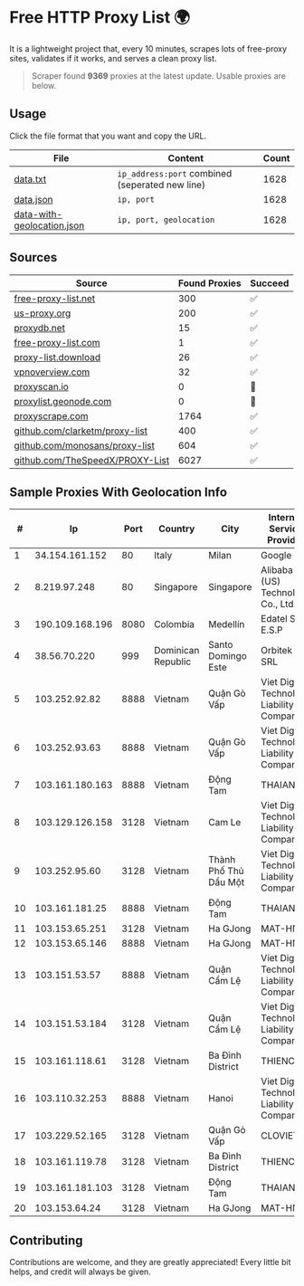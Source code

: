 
# Free HTTP Proxy List 🌍

It is a lightweight project that, every 10 minutes, scrapes lots of free-proxy sites, validates if it works, and serves a clean proxy list.


> Scraper found **9369** proxies at the latest update. Usable proxies are below.

## Usage

Click the file format that you want and copy the URL.


|File|Content|Count|
|----|-------|-----|
|[data.txt](https://raw.githubusercontent.com/themiralay/Proxy-List-World/master/data.txt)|`ip_address:port` combined (seperated new line)|1628|
|[data.json](https://raw.githubusercontent.com/themiralay/Proxy-List-World/master/data.json)|`ip, port`|1628|
|[data-with-geolocation.json](https://raw.githubusercontent.com/themiralay/Proxy-List-World/master/data-with-geolocation.json)|`ip, port, geolocation`|1628|

## Sources

|Source|Found Proxies|Succeed|
|------|-------------|-------|
|[free-proxy-list.net](https://free-proxy-list.net)|300|✅|
|[us-proxy.org](https://www.us-proxy.org)|200|✅|
|[proxydb.net](http://proxydb.net)|15|✅|
|[free-proxy-list.com](https://free-proxy-list.com/?page=&port=&type%5B%5D=http&type%5B%5D=https&up_time=0&search=Search)|1|✅|
|[proxy-list.download](https://www.proxy-list.download/HTTP)|26|✅|
|[vpnoverview.com](https://vpnoverview.com/privacy/anonymous-browsing/free-proxy-servers)|32|✅|
|[proxyscan.io](https://www.proxyscan.io)|0|🚫|
|[proxylist.geonode.com](https://proxylist.geonode.com/api/proxy-list?limit=300&page=1&sort_by=lastChecked&sort_type=desc&protocols=http,https)|0|🚫|
|[proxyscrape.com](https://api.proxyscrape.com/v2/?request=displayproxies&protocol=http&timeout=10000&country=all&ssl=all&anonymity=all)|1764|✅|
|[github.com/clarketm/proxy-list](https://raw.githubusercontent.com/clarketm/proxy-list/master/proxy-list-raw.txt)|400|✅|
|[github.com/monosans/proxy-list](https://raw.githubusercontent.com/monosans/proxy-list/main/proxies/http.txt)|604|✅|
|[github.com/TheSpeedX/PROXY-List](https://raw.githubusercontent.com/TheSpeedX/PROXY-List/master/http.txt)|6027|✅|


## Sample Proxies With Geolocation Info

|#|Ip|Port|Country|City|Internet Service Provider|
|-|--|----|-------|----|-------------------------|
|1|34.154.161.152|80|Italy|Milan|Google LLC|
|2|8.219.97.248|80|Singapore|Singapore|Alibaba (US) Technology Co., Ltd.|
|3|190.109.168.196|8080|Colombia|Medellín|Edatel S.a. E.S.P|
|4|38.56.70.220|999|Dominican Republic|Santo Domingo Este|Orbitek SRL|
|5|103.252.92.82|8888|Vietnam|Quận Gò Vấp|Viet Digital Technology Liability Company|
|6|103.252.93.63|8888|Vietnam|Quận Gò Vấp|Viet Digital Technology Liability Company|
|7|103.161.180.163|8888|Vietnam|Động Tam|THAIAN|
|8|103.129.126.158|3128|Vietnam|Cam Le|Viet Digital Technology Liability Company|
|9|103.252.95.60|3128|Vietnam|Thành Phố Thủ Dầu Một|Viet Digital Technology Liability Company|
|10|103.161.181.25|8888|Vietnam|Động Tam|THAIAN|
|11|103.153.65.251|3128|Vietnam|Ha GJong|MAT-HN|
|12|103.153.65.146|8888|Vietnam|Ha GJong|MAT-HN|
|13|103.151.53.57|8888|Vietnam|Quận Cẩm Lệ|Viet Digital Technology Liability Company|
|14|103.151.53.184|3128|Vietnam|Quận Cẩm Lệ|Viet Digital Technology Liability Company|
|15|103.161.118.61|3128|Vietnam|Ba Đình District|THIENCO|
|16|103.110.32.253|8888|Vietnam|Hanoi|Viet Digital Technology Liability Company|
|17|103.229.52.165|3128|Vietnam|Quận Gò Vấp|CLOVIET|
|18|103.161.119.78|3128|Vietnam|Ba Đình District|THIENCO|
|19|103.161.181.103|3128|Vietnam|Động Tam|THAIAN|
|20|103.153.64.24|3128|Vietnam|Ha GJong|MAT-HN|



## Contributing

Contributions are welcome, and they are greatly appreciated! Every
little bit helps, and credit will always be given.

